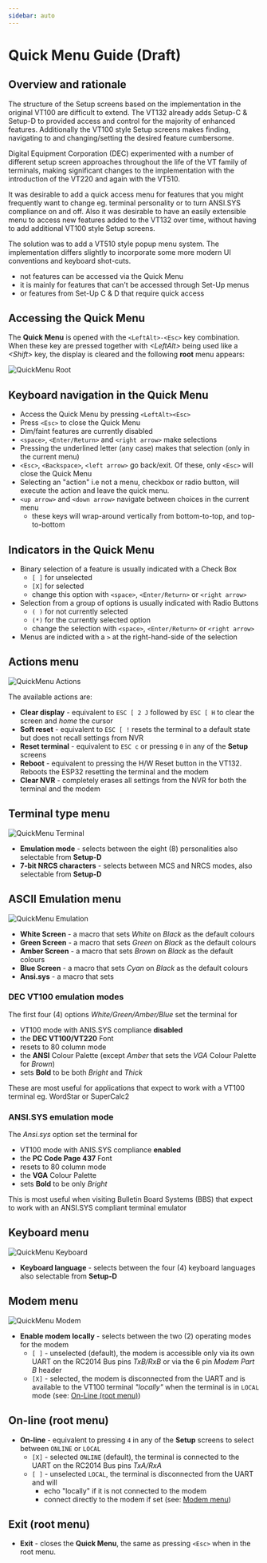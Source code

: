 ```yaml
---
sidebar: auto
---
```


# Quick Menu Guide (Draft)

## Overview and rationale

The structure of the Setup screens based on the implementation in the original VT100 are difficult to extend. The VT132 already adds Setup-C & Setup-D to provided access and control for the majority of enhanced features. Additionally the VT100 style Setup screens makes finding, navigating to and changing/setting the desired feature cumbersome.

Digital Equipment Corporation (DEC) experimented with a number of different setup screen approaches throughout the life of the VT family of terminals, making significant changes to the implementation with the introduction of the VT220 and again with the VT510.

It was desirable to add a quick access menu for features that you might frequently want to change eg. terminal personality or to turn ANSI.SYS compliance on and off. Also it was desirable to have an easily extensible menu to access new features added to the VT132 over time, without having to add additional VT100 style Setup screens.

The solution was to add a VT510 style popup menu system. The implementation differs slightly to incorporate some more modern UI conventions and keyboard shot-cuts.

- not features can be accessed via the Quick Menu
- it is mainly for features that can't be accessed through Set-Up menus
- or features from Set-Up C & D that require quick access

## Accessing the Quick Menu

The **Quick Menu** is opened with the `<LeftAlt>-<Esc>` key combination. When these key are pressed together with *\<LeftAlt\>* being used like a *\<Shift\>* key, the display is cleared and the following **root** menu appears:

![QuickMenu Root](./QM_Home.jpg)

## Keyboard navigation in the Quick Menu

- Access the  Quick Menu by pressing `<LeftAlt><Esc>`
- Press `<Esc>` to close the Quick Menu
- Dim/faint features are currently disabled
- `<space>`, `<Enter/Return>` and `<right arrow>` make selections
- Pressing the underlined letter (any case) makes that selection (only in the current menu)
- `<Esc>`, `<Backspace>`, `<left arrow>` go back/exit. Of these, only `<Esc>` will close the Quick Menu
- Selecting an "action" i.e not a menu, checkbox or radio button, will execute the action and leave the quick menu.
- `<up arrow>` and `<down arrow>` navigate between choices in the current menu
  - these keys will wrap-around vertically from bottom-to-top, and top-to-bottom

## Indicators in the Quick Menu

- Binary selection of a feature is usually indicated with a Check Box
  - `[ ]` for unselected
  - `[X]` for selected
  - change this option with `<space>`, `<Enter/Return>` or `<right arrow>`
- Selection from a group of options is usually indicated with Radio Buttons
  - `( )` for not currently selected
  - `(*)` for the currently selected option
  - change the selection with `<space>`, `<Enter/Return>` or `<right arrow>`
- Menus are indicted with a `>` at the right-hand-side of the selection

## Actions menu

![QuickMenu Actions](./QM_Actions.jpg)

The available actions are:

- **Clear display** - equivalent to `ESC [ 2 J` followed by `ESC [ H` to clear the screen and *home* the cursor
- **Soft reset** - equivalent to `ESC [ !` resets the terminal to a default state but does not recall settings from NVR
- **Reset terminal** - equivalent to `ESC c` or pressing `0` in any of the **Setup** screens
- **Reboot** - equivalent to pressing the H/W Reset button in the VT132. Reboots the ESP32 resetting the terminal and the modem
- **Clear NVR** - completely erases all settings from the NVR for both the terminal and the modem

## Terminal type menu

![QuickMenu Terminal](./QM_Personalities.jpg)

- **Emulation mode** - selects between the eight (8) personalities also selectable from **Setup-D**
- **7-bit NRCS characters** - selects between MCS and NRCS modes, also selectable from **Setup-D**

## ASCII Emulation menu

![QuickMenu Emulation](./QM_Emulations.jpg)

- **White Screen** - a macro that sets *White* on *Black* as the default colours
- **Green Screen** - a macro that sets *Green* on *Black* as the default colours
- **Amber Screen** - a macro that sets *Brown* on *Black* as the default colours
- **Blue Screen** - a macro that sets *Cyan* on *Black* as the default colours
- **Ansi.sys** - a macro that sets

### DEC VT100 emulation modes

The first four (4) options *White/Green/Amber/Blue* set the terminal for

- VT100 mode with ANIS.SYS compliance **disabled**
- the **DEC VT100/VT220** Font
- resets to 80 column mode
- the **ANSI** Colour Palette (except *Amber* that sets the *VGA* Colour Palette for *Brown*)
- sets **Bold** to be both *Bright* and *Thick*

These are most useful for applications that expect to work with a VT100 terminal eg. WordStar or SuperCalc2

### ANSI.SYS emulation mode

The *Ansi.sys* option set the terminal for

- VT100 mode with ANIS.SYS compliance **enabled**
- the **PC Code Page 437** Font
- resets to 80 column mode
- the **VGA** Colour Palette
- sets **Bold** to be only *Bright*

This is most useful when visiting Bulletin Board Systems (BBS) that expect to work with an ANSI.SYS compliant terminal emulator

## Keyboard menu

![QuickMenu Keyboard](./QM_Keyboards.jpg)

- **Keyboard language** - selects between the four (4) keyboard languages also selectable from **Setup-D**

## Modem menu

![QuickMenu Modem](./QM_Modem.jpg)

- **Enable modem locally** - selects between the two (2) operating modes for the modem
  - `[ ]` - unselected (default), the modem is accessible only via its own UART on the RC2014 Bus pins *TxB/RxB* or via the 6 pin *Modem Part B* header
  - `[X]` - selected, the modem is disconnected from the UART and is available to the VT100 terminal *"locally"* when the terminal is in `LOCAL` mode (see: [On-Line (root menu)](#on-line-root-menu))

## On-line (root menu)

- **On-line** - equivalent to pressing `4` in any of the **Setup** screens to select between `ONLINE` or `LOCAL`
  - `[X]` - selected `ONLINE` (default), the terminal is connected to the UART on the RC2014 Bus pins *TxA/RxA*
  - `[ ]` - unselected `LOCAL`, the terminal is disconnected from the UART and will
    - echo "locally" if it is not connected to the modem
    - connect directly to the modem if set (see: [Modem menu](#modem-menu))

## Exit (root menu)

- **Exit** - closes the **Quick Menu**, the same as pressing `<Esc>` when in the root menu.
